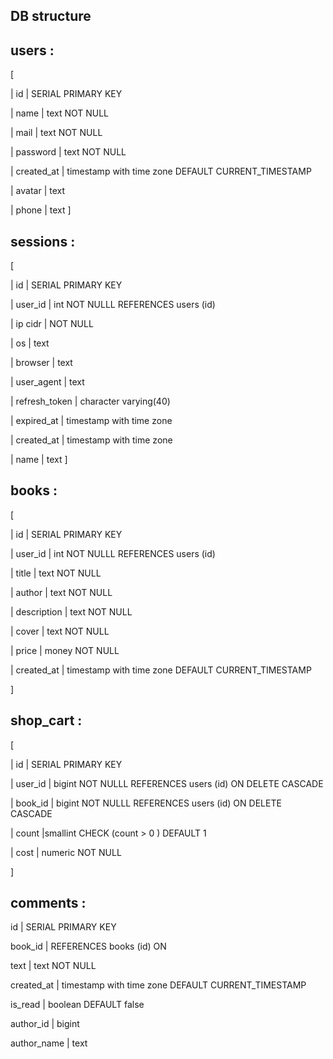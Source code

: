 


## DB structure 

## users : 
 [
 
  | id         | SERIAL PRIMARY KEY
  
  | name       | text NOT NULL
  
  | mail       | text NOT NULL
  
  | password   | text NOT NULL
  
  | created_at | timestamp with time zone DEFAULT CURRENT_TIMESTAMP
  
  | avatar     | text
  
  | phone      | text
]

## sessions : 
[

  | id            | SERIAL PRIMARY KEY
  
  | user_id       | int NOT NULLL REFERENCES users (id)
  
  | ip cidr       | NOT NULL
  
  | os            | text
  
  | browser       | text
  
  | user_agent    | text
  
  | refresh_token | character varying(40)
  
  | expired_at    | timestamp with time zone
  
  | created_at    | timestamp with time zone
  
  | name          | text
]

## books :
[

  | id            | SERIAL PRIMARY KEY
  
  | user_id       | int NOT NULLL REFERENCES users (id)
  
  | title         | text NOT NULL
  
  | author        | text NOT NULL
  
  | description   | text NOT NULL
  
  | cover          | text NOT NULL
  
  | price         | money NOT NULL
  
  | created_at    | timestamp with time zone DEFAULT CURRENT_TIMESTAMP
  
]

## shop_cart :
[

  | id            | SERIAL PRIMARY KEY
  
  | user_id       | bigint NOT NULLL REFERENCES users (id) ON DELETE CASCADE
  
  | book_id       | bigint NOT NULLL REFERENCES users (id) ON DELETE CASCADE
   
  | count         |smallint CHECK (count > 0 ) DEFAULT 1
  
  | cost          | numeric NOT NULL
  
]

## comments :

id | SERIAL PRIMARY KEY

book_id | REFERENCES books (id) ON 

text | text NOT NULL

created_at | timestamp with time zone DEFAULT CURRENT_TIMESTAMP

is_read | boolean DEFAULT false

author_id | bigint

author_name | text
